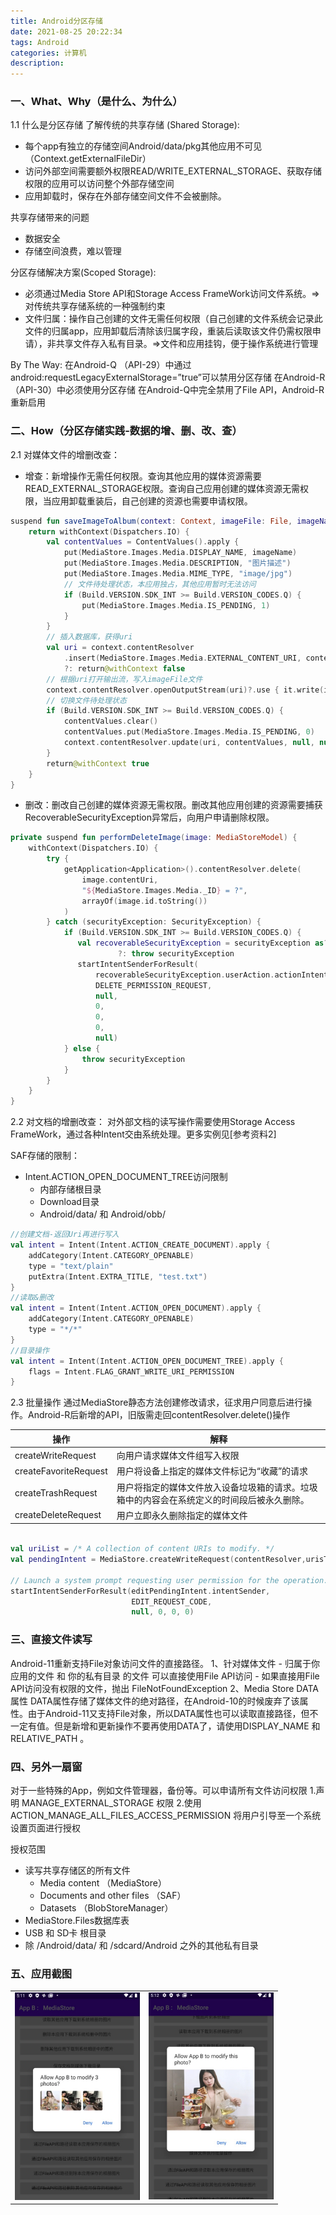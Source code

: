 ```yaml
---
title: Android分区存储
date: 2021-08-25 20:22:34
tags: Android
categories: 计算机
description:
---
```




### 一、What、Why（是什么、为什么）

1.1 什么是分区存储
了解传统的共享存储 (Shared Storage):
+ 每个app有独立的存储空间Android/data/pkg其他应用不可见（Context.getExternalFileDir）
+ 访问外部空间需要额外权限READ/WRITE_EXTERNAL_STORAGE、获取存储权限的应用可以访问整个外部存储空间
+ 应用卸载时，保存在外部存储空间文件不会被删除。

<!-- more -->

共享存储带来的问题
+ 数据安全
+ 存储空间浪费，难以管理

分区存储解决方案(Scoped Storage):
+ 必须通过Media Store API和Storage Access FrameWork访问文件系统。=>对传统共享存储系统的一种强制约束
+ 文件归属：操作自己创建的文件无需任何权限（自己创建的文件系统会记录此文件的归属app，应用卸载后清除该归属字段，重装后读取该文件仍需权限申请），非共享文件存入私有目录。=>文件和应用挂钩，便于操作系统进行管理

By The Way:
在Android-Q （API-29）中通过android:requestLegacyExternalStorage=”true”可以禁用分区存储
在Android-R （API-30）中必须使用分区存储
在Android-Q中完全禁用了File API，Android-R重新启用



### 二、How（分区存储实践-数据的增、删、改、查）
2.1 对媒体文件的增删改查：

+ 增查：新增操作无需任何权限。查询其他应用的媒体资源需要READ_EXTERNAL_STORAGE权限。查询自己应用创建的媒体资源无需权限，当应用卸载重装后，自己创建的资源也需要申请权限。

```kotlin
suspend fun saveImageToAlbum(context: Context, imageFile: File, imageName: String): Boolean {
    return withContext(Dispatchers.IO) {
        val contentValues = ContentValues().apply {
            put(MediaStore.Images.Media.DISPLAY_NAME, imageName)
            put(MediaStore.Images.Media.DESCRIPTION, "图片描述")
            put(MediaStore.Images.Media.MIME_TYPE, "image/jpg")
            // 文件待处理状态，本应用独占，其他应用暂时无法访问
            if (Build.VERSION.SDK_INT >= Build.VERSION_CODES.Q) {
                put(MediaStore.Images.Media.IS_PENDING, 1)
            }
        }
        // 插入数据库，获得uri
        val uri = context.contentResolver
            .insert(MediaStore.Images.Media.EXTERNAL_CONTENT_URI, contentValues)
            ?: return@withContext false
        // 根据uri打开输出流，写入imageFile文件
        context.contentResolver.openOutputStream(uri)?.use { it.write(imageFile.readBytes()) }
        // 切换文件待处理状态
        if (Build.VERSION.SDK_INT >= Build.VERSION_CODES.Q) {
            contentValues.clear()
            contentValues.put(MediaStore.Images.Media.IS_PENDING, 0)
            context.contentResolver.update(uri, contentValues, null, null)
        }
        return@withContext true
    }
}
```


+ 删改：删改自己创建的媒体资源无需权限。删改其他应用创建的资源需要捕获RecoverableSecurityException异常后，向用户申请删除权限。



```kotlin
private suspend fun performDeleteImage(image: MediaStoreModel) {
    withContext(Dispatchers.IO) {
        try {
            getApplication<Application>().contentResolver.delete(
                image.contentUri,
                "${MediaStore.Images.Media._ID} = ?",
                arrayOf(image.id.toString())
            )
        } catch (securityException: SecurityException) {
            if (Build.VERSION.SDK_INT >= Build.VERSION_CODES.Q) {
               val recoverableSecurityException = securityException as? RecoverableSecurityException
                        ?: throw securityException
               startIntentSenderForResult(
                   recoverableSecurityException.userAction.actionIntent.intentSender,
                   DELETE_PERMISSION_REQUEST,
                   null,
                   0,
                   0,
                   0,
                   null)
            } else {
                throw securityException
            }
        }
    }
}
```



2.2 对文档的增删改查：
对外部文档的读写操作需要使用Storage Access FrameWork，通过各种Intent交由系统处理。更多实例见[参考资料2]

SAF存储的限制：
+ Intent.ACTION_OPEN_DOCUMENT_TREE访问限制
    - 内部存储根目录
    - Download目录
    - Android/data/  和  Android/obb/
    
    
```kotlin
//创建文档-返回Uri再进行写入
val intent = Intent(Intent.ACTION_CREATE_DOCUMENT).apply {
    addCategory(Intent.CATEGORY_OPENABLE)
    type = "text/plain"
    putExtra(Intent.EXTRA_TITLE, "test.txt")
}
//读取&删改
val intent = Intent(Intent.ACTION_OPEN_DOCUMENT).apply {
    addCategory(Intent.CATEGORY_OPENABLE)
    type = "*/*"
}
//目录操作
val intent = Intent(Intent.ACTION_OPEN_DOCUMENT_TREE).apply {
    flags = Intent.FLAG_GRANT_WRITE_URI_PERMISSION
}

```


2.3 批量操作
通过MediaStore静态方法创建修改请求，征求用户同意后进行操作。Android-R后新增的API，旧版需走回contentResolver.delete()操作

| 操作 | 解释 |
| ----| ---- |
| createWriteRequest | 向用户请求媒体文件组写入权限 |
| createFavoriteRequest | 用户将设备上指定的媒体文件标记为“收藏”的请求 |
| createTrashRequest | 用户将指定的媒体文件放入设备垃圾箱的请求。垃圾箱中的内容会在系统定义的时间段后被永久删除。 |
| createDeleteRequest | 用户立即永久删除指定的媒体文件 |


```kotlin

val uriList = /* A collection of content URIs to modify. */
val pendingIntent = MediaStore.createWriteRequest(contentResolver,urisToModify)

// Launch a system prompt requesting user permission for the operation.
startIntentSenderForResult(editPendingIntent.intentSender,
                           EDIT_REQUEST_CODE, 
                           null, 0, 0, 0)

```


### 三、直接文件读写
Android-11重新支持File对象访问文件的直接路径。
1、针对媒体文件
    - 归属于你应用的文件 和 你的私有目录 的文件 可以直接使用File API访问
    - 如果直接用File API访问没有权限的文件，抛出 FileNotFoundException
2、Media Store DATA 属性
DATA属性存储了媒体文件的绝对路径，在Android-10的时候废弃了该属性。由于Android-11又支持File对象，所以DATA属性也可以读取直接路径，但不一定有值。但是新增和更新操作不要再使用DATA了，请使用DISPLAY_NAME 和 RELATIVE_PATH 。


### 四、另外一扇窗
对于一些特殊的App，例如文件管理器，备份等。可以申请所有文件访问权限 
1.声明 MANAGE_EXTERNAL_STORAGE 权限
2.使用 ACTION_MANAGE_ALL_FILES_ACCESS_PERMISSION  将用户引导至一个系统设置页面进行授权

授权范围
- 读写共享存储区的所有文件
    + Media content （MediaStore）
    + Documents and other files （SAF）
    + Datasets （BlobStoreManager）
- MediaStore.Files数据库表
- USB 和 SD卡 根目录
- 除 /Android/data/ 和 /sdcard/Android 之外的其他私有目录

### 五、应用截图
<table>
    <tr>
        <td><img src="../images/scoped_storage.png" width="200"/></td>
        <td><img src="../images/scoped_storage_2.png" width="200"/></td>
    </tr>
</table>